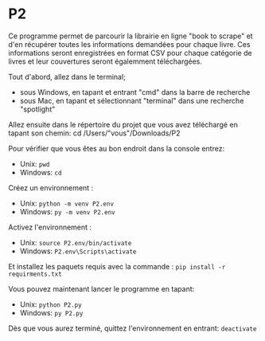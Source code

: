 # P2

Ce programme permet de parcourir la librairie en ligne "book to scrape" et d'en récupérer toutes les informations demandées pour chaque livre.
Ces informations seront enregistrées en format CSV pour chaque catégorie de livres et leur couvertures seront égalemment téléchargées.

Tout d'abord, allez dans le terminal;
- sous Windows, en tapant et entrant "cmd" dans la barre de recherche
- sous Mac, en tapant et sélectionnant "terminal" dans une recherche "spotlight"

Allez ensuite dans le répertoire du projet que vous avez téléchargé en tapant son chemin:
cd /Users/"vous"/Downloads/P2

Pour vérifier que vous êtes au bon endroit dans la console entrez:
- Unix: `pwd`
- Windows: `cd`

Créez un environnement :
- Unix: `python -m venv P2.env`
- Windows: `py -m venv P2.env`

Activez l'environnement :
- Unix: `source P2.env/bin/activate`
- Windows: `P2.env\Scripts\activate`


Et installez les paquets requis avec la commande :
`pip install -r requirments.txt`

Vous pouvez maintenant lancer le programme en tapant:
- Unix: `python P2.py`
- Windows: `py P2.py`


Dès que vous aurez terminé, quittez l'environnement en entrant:
`deactivate`
